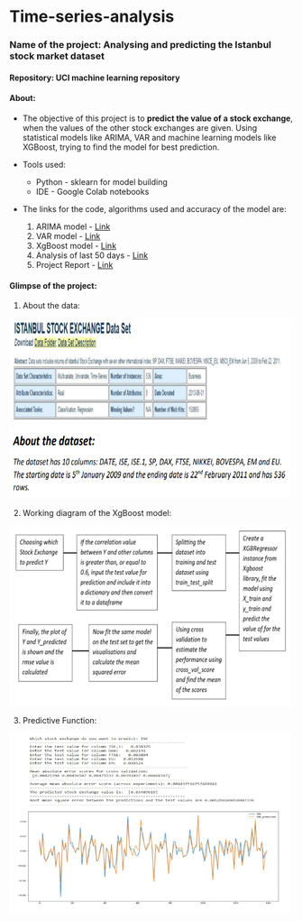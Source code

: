# Time-series-analysis
### Name of the project: Analysing and predicting the Istanbul stock market dataset
#### Repository: UCI machine learning repository 
#### About: 
- The objective of this project is to **predict the value of a stock exchange**, when the values of 
the other stock exchanges are given. Using statistical models like ARIMA, VAR and machine 
learning models like XGBoost, trying to find the model for best prediction.

- Tools used:
    - Python - sklearn for model building
    - IDE - Google Colab notebooks

-   The links for the code, algorithms used and accuracy of the model are:
    1) ARIMA model - [Link](https://github.com/JayB-7/Time-series-analysis/blob/main/ISE_analysis_ARIMA.ipynb)
    2) VAR model - [Link](https://github.com/JayB-7/Time-series-analysis/blob/main/multivariate_analysis_ISE.ipynb)
    3) XgBoost model - [Link](https://github.com/JayB-7/Time-series-analysis/blob/main/xgboost_predictionfunc.ipynb)
    4) Analysis of last 50 days - [Link](https://github.com/JayB-7/Time-series-analysis/blob/main/Analysis_last50days_ISE.ipynb)
    5) Project Report - [Link](https://github.com/JayB-7/Time-series-analysis/blob/main/project_report.pdf)


#### Glimpse of the project:
1) About the data: 

<img src="readme_templates/time-series-3.png" width="500" height="320"/>

2) Working diagram of the XgBoost model:

<img src="readme_templates/time-series-1.PNG" width="500" height="320"/>

3) Predictive Function:

<img src="readme_templates/time-series-2.png" width="500" height="320"/>



   


 
